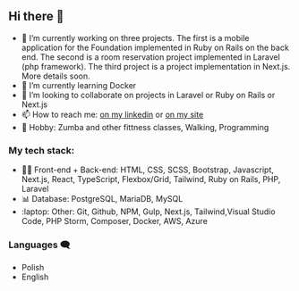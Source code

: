## Hi there 👋
- 🔭 I’m currently working on three projects. The first is a mobile application for the Foundation implemented in Ruby on Rails on the back end. The second is a room reservation project implemented in Laravel (php framework). The third project is a project implementation in Next.js. More details soon.
- 🌱 I’m currently learning Docker
- 👯 I’m looking to collaborate on projects in Laravel or Ruby on Rails or Next.js
- 📫 How to reach me: [on my linkedin](https://www.linkedin.com/in/aneta-mirgos/) or [on my site](https://portfolio-brisi.vercel.app/en)
- :palm_tree: Hobby: Zumba and other fittness classes, Walking, Programming
### My tech stack:
- :technologist: Front-end + Back-end:
 HTML, CSS, SCSS, Bootstrap, Javascript, Next.js, React, TypeScript, Flexbox/Grid, Tailwind, Ruby on Rails, PHP, Laravel
- :bar_chart: Database:
PostgreSQL, MariaDB, MySQL
- :laptop: Other:
Git, Github, NPM, Gulp, Next.js, Tailwind,Visual Studio Code, PHP Storm, Composer, Docker, AWS, Azure
### Languages :left_speech_bubble:
- Polish
- English

<!--
**anetagloc/anetagloc** is a ✨ _special_ ✨ repository because its `README.md` (this file) appears on your GitHub profile.

Here are some ideas to get you started:

- 🔭 I’m currently working on ...
- 🌱 I’m currently learning ...
- 👯 I’m looking to collaborate on ...
- 🤔 I’m looking for help with ...
- 💬 Ask me about ...
- 📫 How to reach me: ...
- 😄 Pronouns: ...
- ⚡ Fun fact: ...
-->
